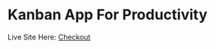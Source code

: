# Kanban App For Productivity

Live Site Here: [Checkout](https://64ea13cc067a0249b426a8ab--benevolent-pastelito-baceae.netlify.app/)

